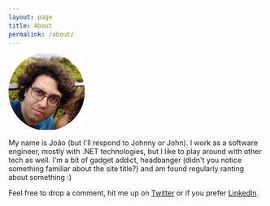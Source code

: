 ```yaml
---
layout: page
title: About
permalink: /about/
---
```

![johnny](/assets/mugs/j-circle-pic-small-150x150.png)

My name is João (but I'll respond to Johnny or John). I work as a software engineer, mostly with .NET technologies, but I like to play around with other tech as well. I'm a bit of gadget addict, headbanger (didn't you notice something familiar about the site title?) and am found regularly ranting about something :)

Feel free to drop a comment, hit me up on [Twitter](https://twitter.com/joaofbantunes) or if you prefer [LinkedIn](https://www.linkedin.com/in/joaofbantunes).